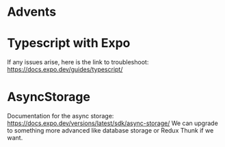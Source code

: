 # Advents

# Typescript with Expo

If any issues arise, here is the link to troubleshoot: https://docs.expo.dev/guides/typescript/

# AsyncStorage

Documentation for the async storage: https://docs.expo.dev/versions/latest/sdk/async-storage/
We can upgrade to something more advanced like database storage or Redux Thunk if we want.
